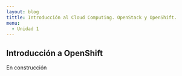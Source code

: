 ```yaml
---
layout: blog
tittle: Introducción al Cloud Computing. OpenStack y OpenShift.
menu:
  - Unidad 1
---
```

## Introducción a OpenShift

En construcción
